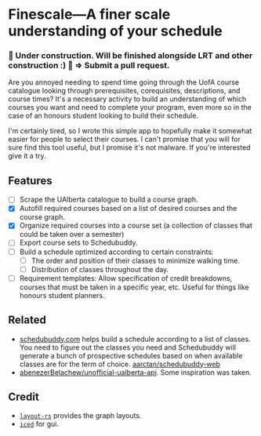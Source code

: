 # Finescale&mdash;A finer scale understanding of your schedule
### &#128679; Under construction. Will be finished alongside LRT and other construction :) &#128679; &Rightarrow; Submit a pull request.
Are you annoyed needing to spend time going through the UofA course catalogue
looking through prerequisites, corequisites, descriptions, and course times?
It's a necessary activity to build an understanding of which courses you want
and need to complete your program, even more so in the case of an honours
student looking to build their schedule.

I'm certainly tired, so I wrote this simple app to hopefully make it somewhat
easier for people to select their courses. I can't promise that you will for
sure find this tool useful, but I promise it's not malware. If you're interested
give it a try.

## Features
- [ ] Scrape the UAlberta catalogue to build a course graph.
- [x] Autofill required courses based on a list of desired courses and the course graph.
- [x] Organize required courses into a course set (a collection of classes that could be taken over a semester)
- [ ] Export course sets to Schedubuddy.
- [ ] Build a schedule optimized according to certain constraints:
  - [ ] The order and position of their classes to minimize walking time.
  - [ ] Distribution of classes throughout the day.
- [ ] Requirement templates: Allow specification of credit breakdowns, courses that must be taken in a specific
year, etc. Useful for things like honours student planners.

## Related
- [schedubuddy.com](schedubuddy.com) helps build a schedule according to a list of classes.
You need to figure out the classes you need and Schedubuddy will generate a bunch of prospective schedules based
on when available classes are for the term of choice.
[aarctan/schedubuddy-web](https://github.com/aarctan/schedubuddy-web)
- [abenezerBelachew/unofficial-ualberta-api](https://github.com/abenezerBelachew/unofficial-ualberta-api/blob/master/scraper.py).
Some inspiration was taken.

## Credit
- [`layout-rs`](https://github.com/nadavrot/layout) provides the graph layouts.
- [`iced`](https://iced.rs/) for gui.
